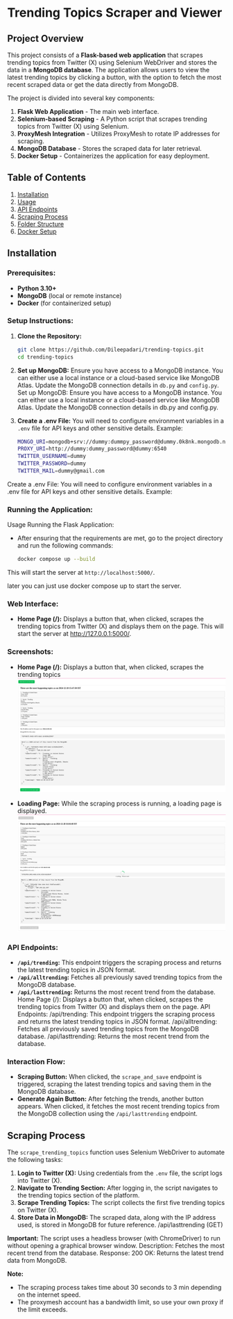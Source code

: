 # Trending Topics Scraper and Viewer

## Project Overview
This project consists of a **Flask-based web application** that scrapes trending topics from Twitter (X) using Selenium WebDriver and stores the data in a **MongoDB database**. The application allows users to view the latest trending topics by clicking a button, with the option to fetch the most recent scraped data or get the data directly from MongoDB.

The project is divided into several key components:
1. **Flask Web Application** - The main web interface.
2. **Selenium-based Scraping** - A Python script that scrapes trending topics from Twitter (X) using Selenium.
3. **ProxyMesh Integration** - Utilizes ProxyMesh to rotate IP addresses for scraping.
4. **MongoDB Database** - Stores the scraped data for later retrieval.
5. **Docker Setup** - Containerizes the application for easy deployment.

## Table of Contents
1. [Installation](#installation)
2. [Usage](#usage)
3. [API Endpoints](#api-endpoints)
4. [Scraping Process](#scraping-process)
5. [Folder Structure](#folder-structure)
6. [Docker Setup](#docker-setup)

## Installation

### Prerequisites:
- **Python 3.10+**
- **MongoDB** (local or remote instance)
- **Docker** (for containerized setup)

### Setup Instructions:

1. **Clone the Repository:**
   ```bash
   git clone https://github.com/Dileepadari/trending-topics.git
   cd trending-topics
   ```

2. **Set up MongoDB:**
   Ensure you have access to a MongoDB instance. You can either use a local instance or a cloud-based service like MongoDB Atlas. Update the MongoDB connection details in `db.py` and `config.py`.
Set up MongoDB: Ensure you have access to a MongoDB instance. You can either use a local instance or a cloud-based service like MongoDB Atlas. Update the MongoDB connection details in db.py and config.py.

3. **Create a .env File:**
   You will need to configure environment variables in a `.env` file for API keys and other sensitive details. Example:
   ```bash
   MONGO_URI=mongodb+srv://dummy:dummpy_password@dummy.0k8nk.mongodb.net/dummy?retryWrites=true&w=majority&appName=dummy
   PROXY_URI=http://dummy:dummy_password@dummy:6540
   TWITTER_USERNAME=dummy
   TWITTER_PASSWORD=dummy
   TWITTER_MAIL=dummy@gmail.com
   ```
Create a .env File: You will need to configure environment variables in a .env file for API keys and other sensitive details. Example:

### Running the Application:
Usage
Running the Flask Application:

- After ensuring that the requirements are met, go to the project directory and run the following commands:
  ```bash
  docker compose up --build
  ```
This will start the server at `http://localhost:5000/`.

later you can just use docker compose up to start the server.

### Web Interface:
- **Home Page (/):** Displays a button that, when clicked, scrapes the trending topics from Twitter (X) and displays them on the page.
This will start the server at http://127.0.0.1:5000/.

### Screenshots:
- **Home Page (/):** Displays a button that, when clicked, scrapes the trending topics
![Home](/project_images/home.png)

- **Loading Page:** While the scraping process is running, a loading page is displayed.
![Home_loading](/project_images/home_loading.png)

### API Endpoints:
- **`/api/trending`:** This endpoint triggers the scraping process and returns the latest trending topics in JSON format.
- **`/api/alltrending`:** Fetches all previously saved trending topics from the MongoDB database.
- **`/api/lasttrending`:** Returns the most recent trend from the database.
    Home Page (/): Displays a button that, when clicked, scrapes the trending topics from Twitter (X) and displays them on the page.
    API Endpoints:
        /api/trending: This endpoint triggers the scraping process and returns the latest trending topics in JSON format.
        /api/alltrending: Fetches all previously saved trending topics from the MongoDB database.
        /api/lasttrending: Returns the most recent trend from the database.

### Interaction Flow:
- **Scraping Button:** When clicked, the `scrape_and_save` endpoint is triggered, scraping the latest trending topics and saving them in the MongoDB database.
- **Generate Again Button:** After fetching the trends, another button appears. When clicked, it fetches the most recent trending topics from the MongoDB collection using the `/api/lasttrending` endpoint.

## Scraping Process
The `scrape_trending_topics` function uses Selenium WebDriver to automate the following tasks:
1. **Login to Twitter (X):** Using credentials from the `.env` file, the script logs into Twitter (X).
2. **Navigate to Trending Section:** After logging in, the script navigates to the trending topics section of the platform.
3. **Scrape Trending Topics:** The script collects the first five trending topics on Twitter (X).
4. **Store Data in MongoDB:** The scraped data, along with the IP address used, is stored in MongoDB for future reference.
/api/lasttrending (GET)

**Important:** The script uses a headless browser (with ChromeDriver) to run without opening a graphical browser window.
    Description: Fetches the most recent trend from the database.
    Response:
        200 OK: Returns the latest trend data from MongoDB.

**Note:** 
- The scraping process takes time about 30 seconds to 3 min depending on the internet speed.
- The proxymesh account has a bandwidth limit, so use your own proxy if the limit exceeds.